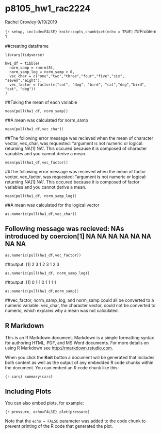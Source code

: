p8105\_hw1\_rac2224
================
Rachel Crowley
9/19/2019

`{r setup, include=FALSE} knitr::opts_chunk$set(echo = TRUE)`
\#\#Problem 1

\#\#creating dataframe

``` {r}
library(tidyverse)

hw1_df = tibble(
  norm_samp = rnorm(8),
  norm_samp_log = norm_samp > 0,
  vec_char = c("one","two","three","four","five","six", "seven","eight"),
  vec_factor = factor(c("cat", "dog", "bird", "cat","dog","bird", "cat", "dog"))
)
```

\#\#Taking the mean of each variable

``` {r}
mean(pull(hw1_df, norm_samp))
```

\#\#A mean was calculated for norm\_samp

``` {r}
mean(pull(hw1_df,vec_char))
```

\#\#The following error message was recieved when the mean of character
vector, vec\_char, was requested: “argument is not numeric or logical:
returning NA\[1\] NA”. This occured because it is composed of character
variables and you cannot derive a mean.

``` {r}
mean(pull(hw1_df,vec_factor))
```

\#\#The following error message was recieved when the mean of factor
vector, vec\_factor, was requested: “argument is not numeric or logical:
returning NA\[1\] NA”. This occured because it is composed of factor
variables and you cannot derive a mean.

``` {r}
mean(pull(hw1_df, norm_samp_log))
```

\#\#A mean was calculated for the logical
vector

``` {r}
as.numeric(pull(hw1_df,vec_char))
```

## Following message was recieved: NAs introduced by coercion\[1\] NA NA NA NA NA NA NA NA

``` {r}
as.numeric(pull(hw1_df,vec_factor))
```

\#\#output: \[1\] 2 3 1 2 3 1 2 3

``` {r}
as.numeric(pull(hw1_df, norm_samp_log))
```

\#\#output: \[1\] 0 1 1 0 1 1 1 1

``` {r}
as.numeric(pull(hw1_df,norm_samp))
```

\#\#vec\_factor, norm\_samp\_log, and norm\_samp could all be converted
to a numeric variable. vec\_char, the character vector, could not be
converted to numeric, which explains why a mean was not calculated.

## R Markdown

This is an R Markdown document. Markdown is a simple formatting syntax
for authoring HTML, PDF, and MS Word documents. For more details on
using R Markdown see <http://rmarkdown.rstudio.com>.

When you click the **Knit** button a document will be generated that
includes both content as well as the output of any embedded R code
chunks within the document. You can embed an R code chunk like this:

`{r cars} summary(cars)`

## Including Plots

You can also embed plots, for example:

`{r pressure, echo=FALSE} plot(pressure)`

Note that the `echo = FALSE` parameter was added to the code chunk to
prevent printing of the R code that generated the plot.

